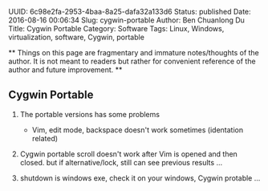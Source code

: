 UUID: 6c98e2fa-2953-4baa-8a25-dafa32a133d6
Status: published
Date: 2016-08-16 00:06:34
Slug: cygwin-portable
Author: Ben Chuanlong Du
Title: Cygwin Portable
Category: Software
Tags: Linux, Windows, virtualization, software, Cygwin, portable

**
Things on this page are fragmentary and immature notes/thoughts of the author. 
It is not meant to readers but rather for convenient reference of the author and future improvement.
**

## Cygwin Portable 

1. The portable versions has some problems
	* Vim, edit mode, backspace doesn't work sometimes (identation related)

2. Cygwin portable scroll doesn't work after Vim is opened and then closed. 
but if alternative/lock, still can see previous results ...

3. shutdown is windows exe, check it on your windows, Cygwin protable ...

